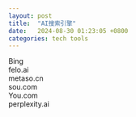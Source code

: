 ```yaml
---
layout: post
title:  "AI搜索引擎"
date:   2024-08-30 01:23:05 +0800
categories: tech tools
---  
```


Bing  
felo.ai  
metaso.cn  
sou.com  
You.com  
perplexity.ai  